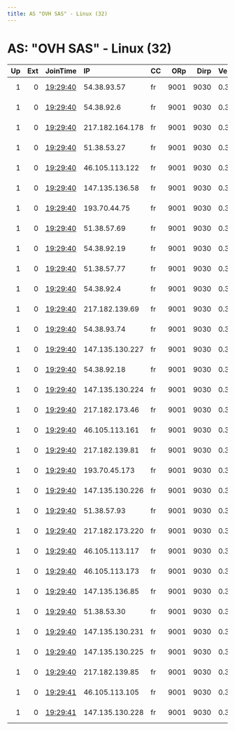 ```yaml
---
title: AS "OVH SAS" - Linux (32)
---
```


# AS: "OVH SAS" - Linux (32)

|   Up |   Ext | JoinTime                                                                                            | IP              | CC   |   ORp |   Dirp | Version   | Contact                  | Nickname   |   eFamMembers |
|-----:|------:|:----------------------------------------------------------------------------------------------------|:----------------|:-----|------:|-------:|:----------|:-------------------------|:-----------|--------------:|
|    1 |     0 | [19:29:40](https://metrics.torproject.org/rs.html#details/0219C961F781986D60EA94C59644AF34C6078B20) | 54.38.93.57     | fr   |  9001 |   9030 | 0.3.5.10  | cockcockcockcock at cock | kohout     |            32 |
|    1 |     0 | [19:29:40](https://metrics.torproject.org/rs.html#details/0585976D4D187589F029531A456E76E712D2F910) | 54.38.92.6      | fr   |  9001 |   9030 | 0.3.5.10  | cockcockcockcock at cock | kukk       |            32 |
|    1 |     0 | [19:29:40](https://metrics.torproject.org/rs.html#details/099E126B46CA033FB1FE06C752D9D6CA328AC412) | 217.182.164.178 | fr   |  9001 |   9030 | 0.3.5.10  | cockcockcockcock at cock | akoho      |            32 |
|    1 |     0 | [19:29:40](https://metrics.torproject.org/rs.html#details/1992D337C17CDC926F47F112FFA3D8862134B69F) | 51.38.53.27     | fr   |  9001 |   9030 | 0.3.5.10  | cockcockcockcock at cock | schwanz    |            32 |
|    1 |     0 | [19:29:40](https://metrics.torproject.org/rs.html#details/1A35FF935B8E81EE570C53D6AD9D178499BF6C0D) | 46.105.113.122  | fr   |  9001 |   9030 | 0.3.5.10  | cockcockcockcock at cock | galo       |            32 |
|    1 |     0 | [19:29:40](https://metrics.torproject.org/rs.html#details/1F43634ADE6806BFA4856F78A0E6A9FA820DB941) | 147.135.136.58  | fr   |  9001 |   9030 | 0.3.5.10  | cockcockcockcock at cock | oilara     |            32 |
|    1 |     0 | [19:29:40](https://metrics.torproject.org/rs.html#details/223D40EA3AE24418EB46A7DD971FF48D1D15F6BF) | 193.70.44.75    | fr   |  9001 |   9030 | 0.3.5.10  | cockcockcockcock at cock | gailis     |            32 |
|    1 |     0 | [19:29:40](https://metrics.torproject.org/rs.html#details/239146DA7C4129D4D178F31E5F4D63B37C6816DF) | 51.38.57.69     | fr   |  9001 |   9030 | 0.3.5.10  | cockcockcockcock at cock | kukko      |            32 |
|    1 |     0 | [19:29:40](https://metrics.torproject.org/rs.html#details/24231CC35F80FDED5649D9D64F987690F6E9B8F8) | 54.38.92.19     | fr   |  9001 |   9030 | 0.3.5.10  | cockcockcockcock at cock | titi       |            32 |
|    1 |     0 | [19:29:40](https://metrics.torproject.org/rs.html#details/2B15FD7400F3623F6F05EFB4506B3AC1389B9C4B) | 51.38.57.77     | fr   |  9001 |   9030 | 0.3.5.10  | cockcockcockcock at cock | zakara     |            32 |
|    1 |     0 | [19:29:40](https://metrics.torproject.org/rs.html#details/3D69AE9CA893AE248DDE01CB1F33BECC3604C829) | 54.38.92.4      | fr   |  9001 |   9030 | 0.3.5.10  | cockcockcockcock at cock | pik        |            32 |
|    1 |     0 | [19:29:40](https://metrics.torproject.org/rs.html#details/3D7DA78303FC414DC25D1698689FC67110A3B9C8) | 217.182.139.69  | fr   |  9001 |   9030 | 0.3.5.10  | cockcockcockcock at cock | kakas      |            32 |
|    1 |     0 | [19:29:40](https://metrics.torproject.org/rs.html#details/77E54A70DBDDBA74A370BD61C31DC8849AB29F62) | 54.38.93.74     | fr   |  9001 |   9030 | 0.3.5.10  | cockcockcockcock at cock | gallu      |            32 |
|    1 |     0 | [19:29:40](https://metrics.torproject.org/rs.html#details/7D1D0D3D2496F7C648EA76D982490CD14E1D9925) | 147.135.130.227 | fr   |  9001 |   9030 | 0.3.5.10  | cockcockcockcock at cock | kokang     |            32 |
|    1 |     0 | [19:29:40](https://metrics.torproject.org/rs.html#details/7DD7238603EC42AB996B964D61F0E4872F605B23) | 54.38.92.18     | fr   |  9001 |   9030 | 0.3.5.10  | cockcockcockcock at cock | hane       |            32 |
|    1 |     0 | [19:29:40](https://metrics.torproject.org/rs.html#details/7E28B399031F69125C97E9FE08164DB83C7F821E) | 147.135.130.224 | fr   |  9001 |   9030 | 0.3.5.10  | cockcockcockcock at cock | cazzo      |            32 |
|    1 |     0 | [19:29:40](https://metrics.torproject.org/rs.html#details/8398CF576042FEC6C4DF8826B98AA2D7D92838E0) | 217.182.173.46  | fr   |  9001 |   9030 | 0.3.5.10  | cockcockcockcock at cock | xoruz      |            32 |
|    1 |     0 | [19:29:40](https://metrics.torproject.org/rs.html#details/8D7BF2FE724BF35F6A9E886DD1F3E42005052897) | 46.105.113.161  | fr   |  9001 |   9030 | 0.3.5.10  | cockcockcockcock at cock | hunn       |            32 |
|    1 |     0 | [19:29:40](https://metrics.torproject.org/rs.html#details/9305A25910CC779B54A77F7FC8FA7D765E008842) | 217.182.139.81  | fr   |  9001 |   9030 | 0.3.5.10  | cockcockcockcock at cock | moa        |            32 |
|    1 |     0 | [19:29:40](https://metrics.torproject.org/rs.html#details/968E32D86B21D5D00BA9B838A11D087F0C93F3CB) | 193.70.45.173   | fr   |  9001 |   9030 | 0.3.5.10  | cockcockcockcock at cock | gallus     |            32 |
|    1 |     0 | [19:29:40](https://metrics.torproject.org/rs.html#details/A007AF46E83330F00A94EF7058CC3362DAA85515) | 147.135.130.226 | fr   |  9001 |   9030 | 0.3.5.10  | cockcockcockcock at cock | coileach   |            32 |
|    1 |     0 | [19:29:40](https://metrics.torproject.org/rs.html#details/AA4E3F064D7E837693998B4273A89925DAD0E8C2) | 51.38.57.93     | fr   |  9001 |   9030 | 0.3.5.10  | cockcockcockcock at cock | coq        |            32 |
|    1 |     0 | [19:29:40](https://metrics.torproject.org/rs.html#details/AE59A7E3EF9A12FEA4A0F2EF1AD1802E172E7358) | 217.182.173.220 | fr   |  9001 |   9030 | 0.3.5.10  | cockcockcockcock at cock | gjel       |            32 |
|    1 |     0 | [19:29:40](https://metrics.torproject.org/rs.html#details/BB82743E820250A92B731DF6F3626BDAF0F68F54) | 46.105.113.117  | fr   |  9001 |   9030 | 0.3.5.10  | cockcockcockcock at cock | gaidys     |            32 |
|    1 |     0 | [19:29:40](https://metrics.torproject.org/rs.html#details/D255C06228D638C3C78BE485AB5A0FFD7A2D8C6F) | 46.105.113.173  | fr   |  9001 |   9030 | 0.3.5.10  | cockcockcockcock at cock | tambala    |            32 |
|    1 |     0 | [19:29:40](https://metrics.torproject.org/rs.html#details/E1002EA61FA411552D09B90A351DE8A19C9A0264) | 147.135.136.85  | fr   |  9001 |   9030 | 0.3.5.10  | cockcockcockcock at cock | serduq     |            32 |
|    1 |     0 | [19:29:40](https://metrics.torproject.org/rs.html#details/E16A1FE94C42742BEEA0CC8967CCB3ADD8F94D3F) | 51.38.53.30     | fr   |  9001 |   9030 | 0.3.5.10  | cockcockcockcock at cock | hoanne     |            32 |
|    1 |     0 | [19:29:40](https://metrics.torproject.org/rs.html#details/F0EAA382A94B4F620444CBD7E76FC922BAE8480D) | 147.135.130.231 | fr   |  9001 |   9030 | 0.3.5.10  | cockcockcockcock at cock | gall       |            32 |
|    1 |     0 | [19:29:40](https://metrics.torproject.org/rs.html#details/F50652AB09786B373D175136DA2B44C7E6DE9ADD) | 147.135.130.225 | fr   |  9001 |   9030 | 0.3.5.10  | cockcockcockcock at cock | isake      |            32 |
|    1 |     0 | [19:29:40](https://metrics.torproject.org/rs.html#details/FFA3AFD3A29B995BF2E153341670B7828177C626) | 217.182.139.85  | fr   |  9001 |   9030 | 0.3.5.10  | cockcockcockcock at cock | qaib       |            32 |
|    1 |     0 | [19:29:41](https://metrics.torproject.org/rs.html#details/3F46C4EE938C22F28FCB91F7A9795F9D374C7D60) | 46.105.113.105  | fr   |  9001 |   9030 | 0.3.5.10  | cockcockcockcock at cock | manok      |            32 |
|    1 |     0 | [19:29:41](https://metrics.torproject.org/rs.html#details/FB884BF79973D39FFB2DE857EBA9AD31C9CA66BE) | 147.135.130.228 | fr   |  9001 |   9030 | 0.3.5.10  | cockcockcockcock at cock | hani       |            32 |
